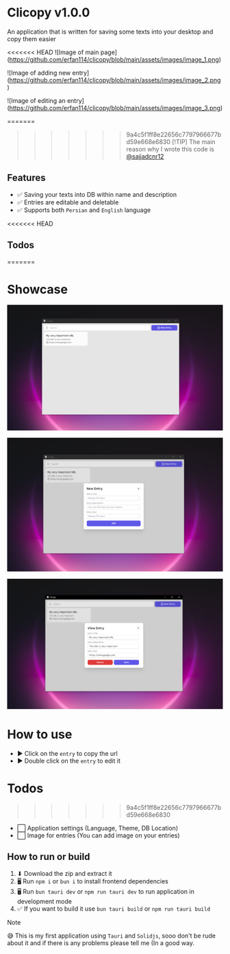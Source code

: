 # Clicopy v1.0.0

An application that is written for saving some texts into your desktop and copy them easier

<<<<<<< HEAD
![Image of main page]
(<https://github.com/erfan114/clicopy/blob/main/assets/images/image_1.png>)

![Image of adding new entry]
(<https://github.com/erfan114/clicopy/blob/main/assets/images/image_2.png>)

![Image of editing an entry]
(<https://github.com/erfan114/clicopy/blob/main/assets/images/image_3.png>)

=======
>>>>>>> 9a4c5f1ff8e22656c7797966677bd59e668e6830
> [!TIP]
> The main reason why I wrote this code is [@sajjadcnr12](https://github.com/sajjadcnr12)

## Features

- ✅ Saving your texts into DB within name and description
- ✅ Entries are editable and deletable
- ✅ Supports both `Persian` and `English` language

<<<<<<< HEAD
## Todos

=======
# Showcase
![Image of main page](https://github.com/erfan114/clicopy/blob/main/assets/images/image_1.png)

![Image of adding new entry](https://github.com/erfan114/clicopy/blob/main/assets/images/image_2.png)

![Image of editing an entry](https://github.com/erfan114/clicopy/blob/main/assets/images/image_3.png)

# How to use
- ▶ Click on the `entry` to copy the url
- ▶ Double click on the `entry` to edit it

# Todos
>>>>>>> 9a4c5f1ff8e22656c7797966677bd59e668e6830
- ⬜ Application settings (Language, Theme, DB Location)
- ⬜ Image for entries (You can add image on your entries)

## How to run or build

1. ⬇ Download the zip and extract it
2. 🖥 Run `npm i` or `bun i` to install frontend dependencies
3. 🖥 Run `bun tauri dev` or `npm run tauri dev` to run application in development mode
4. ✅ If you want to build it use `bun tauri build` or `npm run tauri build`

> [!NOTE]
> 😅 This is my first application using `Tauri` and `Solidjs`, sooo don't be rude about it and if there is any problems please tell me (In a good way.
